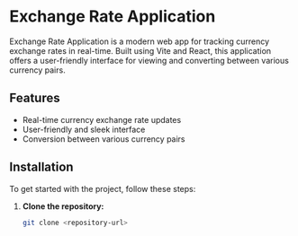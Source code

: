 # Exchange Rate Application

Exchange Rate Application is a modern web app for tracking currency exchange rates in real-time. Built using Vite and React, this application offers a user-friendly interface for viewing and converting between various currency pairs.

## Features

- Real-time currency exchange rate updates
- User-friendly and sleek interface
- Conversion between various currency pairs

## Installation

To get started with the project, follow these steps:

1. **Clone the repository:**
   ```bash
   git clone <repository-url>
```
   
